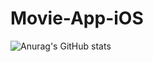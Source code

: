 # Movie-App-iOS

![Anurag's GitHub stats](https://github-readme-stats.vercel.app/api?username=tivoyudhap&hide=contribs,prs&count_private=true)
